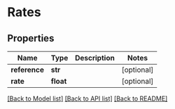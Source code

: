# Rates

## Properties
Name | Type | Description | Notes
------------ | ------------- | ------------- | -------------
**reference** | **str** |  | [optional] 
**rate** | **float** |  | [optional] 

[[Back to Model list]](../README.md#documentation-for-models) [[Back to API list]](../README.md#documentation-for-api-endpoints) [[Back to README]](../README.md)


